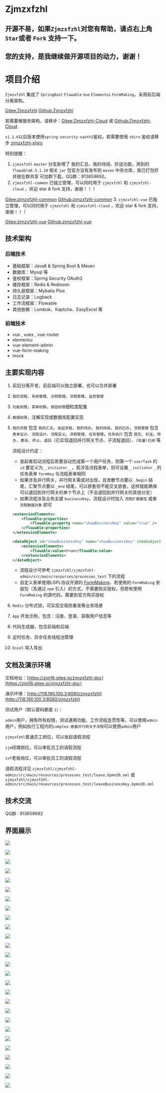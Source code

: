 # Zjmzxfzhl

## 开源不易，如果`Zjmzxfzhl`对您有帮助，请点右上角 `Star`或者 `Fork` 支持一下。

## 您的支持，是我继续做开源项目的动力，谢谢！

# 项目介绍

`Zjmzxfzhl` 集成了 `SpringBoot` `Flowable` `Vue` `Elementui` `FormMaking`，采用前后端分离架构。

[Gitee:Zjmzxfzhl](https://gitee.com/zjm16/zjmzxfzhl) [Github:Zjmzxfzhl](https://github.com/zhuangjinming16/zjmzxfzhl)

若需要微服务架构，请移步：[Gitee:Zjmzxfzhl-Cloud](https://gitee.com/zjm16/zjmzxfzhl-cloud) 或 [Github:Zjmzxfzhl-Cloud](https://github.com/zhuangjinming16/zjmzxfzhl-cloud)

`v1.1.6`以后版本使用`spring-security-oauth2`鉴权，若需要使用 `shiro` 鉴权请移步 [zjmzxfzhl-shiro](https://gitee.com/zjm16/zjmzxfzhl/tree/v1.1.5)

特别提醒：
1. `zjmzxfzhl` `master` 分支新增了 我的汇总、我的待阅、抄送功能，用到的 `flowable6.5.1.28` 相关 `jar` 包官方没有发布到 `maven`
中央仓库，我已打包好并放在群共享 可加群下载，QQ群：913659692。
2. `zjmzxfzhl-common` 已独立管理，可以同时用于 `zjmzxfzhl` 和 `zjmzxfzhl-cloud` ，欢迎 star & fork 支持，谢谢！！！

[Gitee:zjmzxfzhl-common](https://gitee.com/zjm16/zjmzxfzhl-common) [Github:zjmzxfzhl-common](https://github.com/zhuangjinming16/zjmzxfzhl-common)
3. `zjmzxfzhl-vue` 已独立管理，可以同时用于 `zjmzxfzhl` 和 `zjmzxfzhl-cloud` ，欢迎 star & fork 支持，谢谢！！！

[Gitee:zjmzxfzhl-vue](https://gitee.com/zjm16/zjmzxfzhl-vue) [Github:zjmzxfzhl-vue](https://github.com/zhuangjinming16/zjmzxfzhl-vue)


## 技术架构
### 后端技术

- 基础框架：Java8 & Spring Boot & Maven
- 数据库：Mysql 等
- 鉴权框架：Spring Security OAuth2
- 缓存框架：Redis & Redisson
- 持久层框架：Mybatis Plus
- 日志记录：Logback
- 工作流框架：Flowable
- 其他依赖：Lombok、Kaptcha、EasyExcel 等
### 前端技术
- vue , vuex , vue-router
- elementui
- vue-element-admin
- vue-form-making
- mock

## 主要实现内容
1. 前后分离开发，前后端可以独立部署，也可以合并部署
2. `我的流程`、`系统管理`、`示例管理`、`流程管理`、`监控管理`
3. `功能权限`，`菜单权限`、`按钮权限`细粒度配置
4. `数据权限`，注解实现或数据库配置实现
5. `我的流程` 包含 `我的汇总`、`发起流程`、`我的待办`、`我的待阅`、`我的已办`，`流程管理` 包含 `表单设计`、`流程设计`、`流程定义`、`流程管理`、`任务管理`，`任务执行` 包含 `提交`、`抄送`、`转办`、`委派`、`终止`、`退回`（已实现退回并行网关节点、子流程退回）、`(批量)已阅` 等

   流程设计约定：
   - 发起者启动流程后若要自动完成第一个用户任务，则第一个 `userTask` 的 `id` 要定义为`__initiator__`，若涉及流程表单，则可设置`__initiator__`的任务表单 `formKey` 与流程表单相同
   - 如果涉及并行网关，并行网关需成对出现，且发散节点要以 `_begin` 结尾，汇聚节点要以 `_end` 结尾，可以嵌套但不能交叉嵌套，这样就能确保可以退回到并行网关的单个节点上（不会退回到并行网关的其他分支）
   - 如果流程涉及业务主键 `businessKey`，流程设计时加入 `流程扩展属性` 或者 `流程数据对象` 即可
    ```xml
    <extensionElements>
        <flowable:properties>
            <flowable:property name="showBusinessKey" value="true" />
        </flowable:properties>
    </extensionElements>
    ```
    ```xml
    <dataObject id="showBusinessKey" name="showBusinessKey" itemSubjectRef="xsd:boolean">
        <extensionElements>
            <flowable:value>true</flowable:value>
        </extensionElements>
    </dataObject>
    ```
   - 流程设计可参考 `zjmzxfzhl/zjmzxfzhl-admin/src/main/resources/processes_test` 下的流程
   - 自定义表单使用LGPL协议开源的 [FormMaking](http://form.xiaoyaoji.cn/pricing/#/zh-CN/)，若使用的 `FormMaking` 安装包（及通过 `npm` 引入）的方式，不需要购买授权，但若有使用 `FormMaking` 的源代码，需要到官方购买授权
6. `Redis` 分布式锁，可实现交易防重发等业务场景
7. `App` 开发示例，包含：注册、登录、获取用户信息等
8. 代码生成器，包含前端和后端
9. 定时任务、异步任务线程池管理
10. `Excel` 导入导出

## 文档及演示环境
文档地址：[https://zjm16.gitee.io/zjmzxfzhl-doc](https://zjm16.gitee.io/zjmzxfzhl-doc)

演示环境：[http://118.190.100.3:8080/zjmzxfzhl](http://118.190.100.3:8080/zjmzxfzhl)

测试用户（默认密码都是 `1`）：

`admin`用户，拥有所有权限，测试通用功能、工作流程连贯性等，可以使用`admin`用户，例如执行工程内的`complex-嵌套并行网关子流程`可以使用`admin`用户

`zjmzxfzhl`普通员工岗位，可以发起请假流程

`zjm`经理岗位，可以审批员工的请假流程

`zxf`老板岗位，可以审批员工的请假流程

请假流程详见 `zjmzxfzhl/zjmzxfzhl-admin/src/main/resources/processes_test/leave.bpmn20.xml` 或 `zjmzxfzhl/zjmzxfzhl-admin/src/main/resources/processes_test/leaveBusinessKey.bpmn20.xml`

## 技术交流
QQ群 : 913659692

## 界面展示

![](https://img-blog.csdnimg.cn/20201006123139193.png?x-oss-process=image/watermark,type_ZmFuZ3poZW5naGVpdGk,shadow_10,text_aHR0cHM6Ly9ibG9nLmNzZG4ubmV0L3pqbTE2,size_16,color_FFFFFF,t_70#pic_center)

![](https://img-blog.csdnimg.cn/2020032821122660.png?x-oss-process=image/watermark,type_ZmFuZ3poZW5naGVpdGk,shadow_10,text_aHR0cHM6Ly9ibG9nLmNzZG4ubmV0L3pqbTE2,size_16,color_FFFFFF,t_70)

![](https://img-blog.csdnimg.cn/20200328211234880.png?x-oss-process=image/watermark,type_ZmFuZ3poZW5naGVpdGk,shadow_10,text_aHR0cHM6Ly9ibG9nLmNzZG4ubmV0L3pqbTE2,size_16,color_FFFFFF,t_70)

![](https://img-blog.csdnimg.cn/20200328211245801.png?x-oss-process=image/watermark,type_ZmFuZ3poZW5naGVpdGk,shadow_10,text_aHR0cHM6Ly9ibG9nLmNzZG4ubmV0L3pqbTE2,size_16,color_FFFFFF,t_70)

![](https://img-blog.csdnimg.cn/2020100612340279.png?x-oss-process=image/watermark,type_ZmFuZ3poZW5naGVpdGk,shadow_10,text_aHR0cHM6Ly9ibG9nLmNzZG4ubmV0L3pqbTE2,size_16,color_FFFFFF,t_70#pic_center)

![](https://img-blog.csdnimg.cn/20201006123431902.png?x-oss-process=image/watermark,type_ZmFuZ3poZW5naGVpdGk,shadow_10,text_aHR0cHM6Ly9ibG9nLmNzZG4ubmV0L3pqbTE2,size_16,color_FFFFFF,t_70#pic_center)

![](https://img-blog.csdnimg.cn/20201006123102845.png?x-oss-process=image/watermark,type_ZmFuZ3poZW5naGVpdGk,shadow_10,text_aHR0cHM6Ly9ibG9nLmNzZG4ubmV0L3pqbTE2,size_16,color_FFFFFF,t_70#pic_center)

![](https://img-blog.csdnimg.cn/20200328211256213.png?x-oss-process=image/watermark,type_ZmFuZ3poZW5naGVpdGk,shadow_10,text_aHR0cHM6Ly9ibG9nLmNzZG4ubmV0L3pqbTE2,size_16,color_FFFFFF,t_70)

![](https://img-blog.csdnimg.cn/20200328211323783.png?x-oss-process=image/watermark,type_ZmFuZ3poZW5naGVpdGk,shadow_10,text_aHR0cHM6Ly9ibG9nLmNzZG4ubmV0L3pqbTE2,size_16,color_FFFFFF,t_70)

![](https://img-blog.csdnimg.cn/20200328211441117.png?x-oss-process=image/watermark,type_ZmFuZ3poZW5naGVpdGk,shadow_10,text_aHR0cHM6Ly9ibG9nLmNzZG4ubmV0L3pqbTE2,size_16,color_FFFFFF,t_70)

![](https://img-blog.csdnimg.cn/20200328211448303.png?x-oss-process=image/watermark,type_ZmFuZ3poZW5naGVpdGk,shadow_10,text_aHR0cHM6Ly9ibG9nLmNzZG4ubmV0L3pqbTE2,size_16,color_FFFFFF,t_70)

![](https://img-blog.csdnimg.cn/20200328211505420.png?x-oss-process=image/watermark,type_ZmFuZ3poZW5naGVpdGk,shadow_10,text_aHR0cHM6Ly9ibG9nLmNzZG4ubmV0L3pqbTE2,size_16,color_FFFFFF,t_70)

![](https://img-blog.csdnimg.cn/2020100612355468.png?x-oss-process=image/watermark,type_ZmFuZ3poZW5naGVpdGk,shadow_10,text_aHR0cHM6Ly9ibG9nLmNzZG4ubmV0L3pqbTE2,size_16,color_FFFFFF,t_70#pic_center)

![](https://img-blog.csdnimg.cn/20201006123609592.png?x-oss-process=image/watermark,type_ZmFuZ3poZW5naGVpdGk,shadow_10,text_aHR0cHM6Ly9ibG9nLmNzZG4ubmV0L3pqbTE2,size_16,color_FFFFFF,t_70#pic_center)

![](https://img-blog.csdnimg.cn/20201006123617560.png?x-oss-process=image/watermark,type_ZmFuZ3poZW5naGVpdGk,shadow_10,text_aHR0cHM6Ly9ibG9nLmNzZG4ubmV0L3pqbTE2,size_16,color_FFFFFF,t_70#pic_center)

![](https://img-blog.csdnimg.cn/20200328211756182.png?x-oss-process=image/watermark,type_ZmFuZ3poZW5naGVpdGk,shadow_10,text_aHR0cHM6Ly9ibG9nLmNzZG4ubmV0L3pqbTE2,size_16,color_FFFFFF,t_70)

![](https://img-blog.csdnimg.cn/20200328211559996.png?x-oss-process=image/watermark,type_ZmFuZ3poZW5naGVpdGk,shadow_10,text_aHR0cHM6Ly9ibG9nLmNzZG4ubmV0L3pqbTE2,size_16,color_FFFFFF,t_70)

![](https://img-blog.csdnimg.cn/20200328211539437.png?x-oss-process=image/watermark,type_ZmFuZ3poZW5naGVpdGk,shadow_10,text_aHR0cHM6Ly9ibG9nLmNzZG4ubmV0L3pqbTE2,size_16,color_FFFFFF,t_70)

![](https://img-blog.csdnimg.cn/20201006123921431.png?x-oss-process=image/watermark,type_ZmFuZ3poZW5naGVpdGk,shadow_10,text_aHR0cHM6Ly9ibG9nLmNzZG4ubmV0L3pqbTE2,size_16,color_FFFFFF,t_70#pic_center)

![](https://img-blog.csdnimg.cn/20200328211904277.png?x-oss-process=image/watermark,type_ZmFuZ3poZW5naGVpdGk,shadow_10,text_aHR0cHM6Ly9ibG9nLmNzZG4ubmV0L3pqbTE2,size_16,color_FFFFFF,t_70)

![](https://img-blog.csdnimg.cn/20200328211910561.png?x-oss-process=image/watermark,type_ZmFuZ3poZW5naGVpdGk,shadow_10,text_aHR0cHM6Ly9ibG9nLmNzZG4ubmV0L3pqbTE2,size_16,color_FFFFFF,t_70)

![](https://img-blog.csdnimg.cn/20200328211924102.png?x-oss-process=image/watermark,type_ZmFuZ3poZW5naGVpdGk,shadow_10,text_aHR0cHM6Ly9ibG9nLmNzZG4ubmV0L3pqbTE2,size_16,color_FFFFFF,t_70)

![](https://img-blog.csdnimg.cn/20200328211930452.png?x-oss-process=image/watermark,type_ZmFuZ3poZW5naGVpdGk,shadow_10,text_aHR0cHM6Ly9ibG9nLmNzZG4ubmV0L3pqbTE2,size_16,color_FFFFFF,t_70)

![](https://img-blog.csdnimg.cn/20200328211936458.png?x-oss-process=image/watermark,type_ZmFuZ3poZW5naGVpdGk,shadow_10,text_aHR0cHM6Ly9ibG9nLmNzZG4ubmV0L3pqbTE2,size_16,color_FFFFFF,t_70)

![](https://img-blog.csdnimg.cn/20201006124138717.png?x-oss-process=image/watermark,type_ZmFuZ3poZW5naGVpdGk,shadow_10,text_aHR0cHM6Ly9ibG9nLmNzZG4ubmV0L3pqbTE2,size_16,color_FFFFFF,t_70#pic_center)

![](https://img-blog.csdnimg.cn/20201006125002125.png?x-oss-process=image/watermark,type_ZmFuZ3poZW5naGVpdGk,shadow_10,text_aHR0cHM6Ly9ibG9nLmNzZG4ubmV0L3pqbTE2,size_16,color_FFFFFF,t_70#pic_center)

![](https://img-blog.csdnimg.cn/20201006131531738.png?x-oss-process=image/watermark,type_ZmFuZ3poZW5naGVpdGk,shadow_10,text_aHR0cHM6Ly9ibG9nLmNzZG4ubmV0L3pqbTE2,size_16,color_FFFFFF,t_70#pic_center)